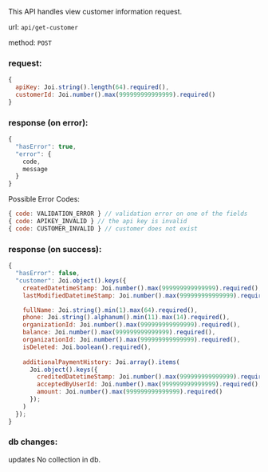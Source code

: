 This API handles view customer information request.

url: `api/get-customer`

method: `POST`

### request: 
```js
{
  apiKey: Joi.string().length(64).required(),
  customerId: Joi.number().max(999999999999999).required()
}
```

### response (on error):
```js
{
  "hasError": true,
  "error": {
    code,
    message
  }
}
```

Possible Error Codes:
```js
{ code: VALIDATION_ERROR } // validation error on one of the fields
{ code: APIKEY_INVALID } // the api key is invalid
{ code: CUSTOMER_INVALID } // customer does not exist
```

### response (on success):
```js
{
  "hasError": false,
  "customer": Joi.object().keys({
    createdDatetimeStamp: Joi.number().max(999999999999999).required(),
    lastModifiedDatetimeStamp: Joi.number().max(999999999999999).required(),

    fullName: Joi.string().min(1).max(64).required(),
    phone: Joi.string().alphanum().min(11).max(14).required(),
    organizationId: Joi.number().max(999999999999999).required(),
    balance: Joi.number().max(999999999999999).required(),
    organizationId: Joi.number().max(999999999999999).required(),
    isDeleted: Joi.boolean().required(),
    
    additionalPaymentHistory: Joi.array().items(
      Joi.object().keys({
        creditedDatetimeStamp: Joi.number().max(999999999999999).required(),
        acceptedByUserId: Joi.number().max(999999999999999).required(),
        amount: Joi.number().max(999999999999999).required()
      });
    )
  });
}
```

### db changes:
updates No collection in db.